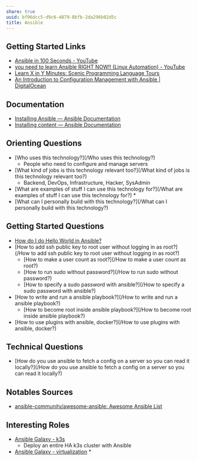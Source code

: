 ```yaml
---
share: true
uuid: bf96dcc5-d9c6-4879-8bfb-2da296b02d5c
title: Ansible
---
```

## Getting Started Links

* [Ansible in 100 Seconds - YouTube](https://www.youtube.com/watch?v=xRMPKQweySE)
* [you need to learn Ansible RIGHT NOW!! (Linux Automation) - YouTube](https://www.youtube.com/watch?v=5hycyr-8EKs)
* [Learn X in Y Minutes: Scenic Programming Language Tours](https://learnxinyminutes.com/docs/ansible/)
* [An Introduction to Configuration Management with Ansible | DigitalOcean](https://www.digitalocean.com/community/conceptual-articles/an-introduction-to-configuration-management-with-ansible)
## Documentation

* [Installing Ansible — Ansible Documentation](https://docs.ansible.com/ansible/latest/installation_guide/intro_installation.html#prerequisites-installing-pip)
* [Installing content — Ansible Documentation](https://galaxy.ansible.com/docs/using/installing.html)

## Orienting Questions

* [Who uses this technology?](/Who uses this technology?)
	* People who need to configure and manage servers
* [What kind of jobs is this technology relevant too?](/What kind of jobs is this technology relevant too?)
	* Backend, DevOps, Infrastructure, Hacker, SysAdmin
* [What are examples of stuff I can use this technology for?](/What are examples of stuff I can use this technology for?)
	* 
* [What can I personally build with this technology?](/What can I personally build with this technology?)

## Getting Started Questions

* [How do I do Hello World in Ansible?](/9d016f63-fdb1-400a-aa19-c84cbdc5cd94)
* [How to add ssh public key to root user without logging in as root?](/How to add ssh public key to root user without logging in as root?)
	* [How to make a user count as root?](/How to make a user count as root?)
	* [How to run sudo without password?](/How to run sudo without password?)
	* [How to specify a sudo password with ansible?](/How to specify a sudo password with ansible?)
* [How to write and run a ansible playbook?](/How to write and run a ansible playbook?)
	* [How to become root inside ansible playbook?](/How to become root inside ansible playbook?)
* [How to use plugins with ansible, docker?](/How to use plugins with ansible, docker?)
## Technical Questions

* [How do you use ansible to fetch a config on a server so you can read it locally?](/How do you use ansible to fetch a config on a server so you can read it locally?)

## Notables Sources

* [ansible-community/awesome-ansible: Awesome Ansible List](https://github.com/ansible-community/awesome-ansible)

## Interesting Roles

* [Ansible Galaxy - k3s](https://galaxy.ansible.com/xanmanning/k3s)
	* Deploy an entire HA k3s cluster with Ansible
* [Ansible Galaxy - virtualization](https://galaxy.ansible.com/crivetimihai/virtualization)
	*